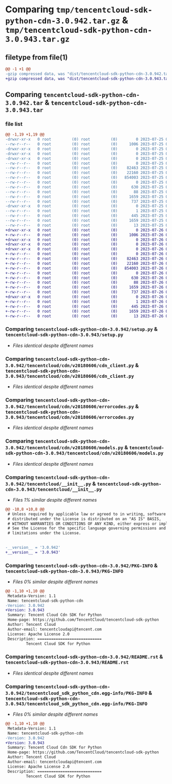 # Comparing `tmp/tencentcloud-sdk-python-cdn-3.0.942.tar.gz` & `tmp/tencentcloud-sdk-python-cdn-3.0.943.tar.gz`

## filetype from file(1)

```diff
@@ -1 +1 @@
-gzip compressed data, was "dist/tencentcloud-sdk-python-cdn-3.0.942.tar", last modified: Tue Jul 25 04:13:21 2023, max compression
+gzip compressed data, was "dist/tencentcloud-sdk-python-cdn-3.0.943.tar", last modified: Wed Jul 26 00:32:58 2023, max compression
```

## Comparing `tencentcloud-sdk-python-cdn-3.0.942.tar` & `tencentcloud-sdk-python-cdn-3.0.943.tar`

### file list

```diff
@@ -1,19 +1,19 @@
-drwxr-xr-x   0 root         (0) root         (0)        0 2023-07-25 04:13:21.000000 tencentcloud-sdk-python-cdn-3.0.942/
--rw-r--r--   0 root         (0) root         (0)     1006 2023-07-25 04:13:21.000000 tencentcloud-sdk-python-cdn-3.0.942/setup.py
-drwxr-xr-x   0 root         (0) root         (0)        0 2023-07-25 04:13:21.000000 tencentcloud-sdk-python-cdn-3.0.942/tencentcloud/
-drwxr-xr-x   0 root         (0) root         (0)        0 2023-07-25 04:13:21.000000 tencentcloud-sdk-python-cdn-3.0.942/tencentcloud/cdn/
-drwxr-xr-x   0 root         (0) root         (0)        0 2023-07-25 04:13:21.000000 tencentcloud-sdk-python-cdn-3.0.942/tencentcloud/cdn/v20180606/
--rw-r--r--   0 root         (0) root         (0)        0 2023-07-25 04:13:21.000000 tencentcloud-sdk-python-cdn-3.0.942/tencentcloud/cdn/v20180606/__init__.py
--rw-r--r--   0 root         (0) root         (0)    82463 2023-07-25 04:13:21.000000 tencentcloud-sdk-python-cdn-3.0.942/tencentcloud/cdn/v20180606/cdn_client.py
--rw-r--r--   0 root         (0) root         (0)    22160 2023-07-25 04:13:21.000000 tencentcloud-sdk-python-cdn-3.0.942/tencentcloud/cdn/v20180606/errorcodes.py
--rw-r--r--   0 root         (0) root         (0)   854003 2023-07-25 04:13:21.000000 tencentcloud-sdk-python-cdn-3.0.942/tencentcloud/cdn/v20180606/models.py
--rw-r--r--   0 root         (0) root         (0)        0 2023-07-25 04:13:21.000000 tencentcloud-sdk-python-cdn-3.0.942/tencentcloud/cdn/__init__.py
--rw-r--r--   0 root         (0) root         (0)      630 2023-07-25 04:13:21.000000 tencentcloud-sdk-python-cdn-3.0.942/tencentcloud/__init__.py
--rw-r--r--   0 root         (0) root         (0)       88 2023-07-25 04:13:21.000000 tencentcloud-sdk-python-cdn-3.0.942/setup.cfg
--rw-r--r--   0 root         (0) root         (0)     1659 2023-07-25 04:13:21.000000 tencentcloud-sdk-python-cdn-3.0.942/PKG-INFO
--rw-r--r--   0 root         (0) root         (0)      737 2023-07-25 04:13:21.000000 tencentcloud-sdk-python-cdn-3.0.942/README.rst
-drwxr-xr-x   0 root         (0) root         (0)        0 2023-07-25 04:13:21.000000 tencentcloud-sdk-python-cdn-3.0.942/tencentcloud_sdk_python_cdn.egg-info/
--rw-r--r--   0 root         (0) root         (0)        1 2023-07-25 04:13:21.000000 tencentcloud-sdk-python-cdn-3.0.942/tencentcloud_sdk_python_cdn.egg-info/dependency_links.txt
--rw-r--r--   0 root         (0) root         (0)      445 2023-07-25 04:13:21.000000 tencentcloud-sdk-python-cdn-3.0.942/tencentcloud_sdk_python_cdn.egg-info/SOURCES.txt
--rw-r--r--   0 root         (0) root         (0)     1659 2023-07-25 04:13:21.000000 tencentcloud-sdk-python-cdn-3.0.942/tencentcloud_sdk_python_cdn.egg-info/PKG-INFO
--rw-r--r--   0 root         (0) root         (0)       13 2023-07-25 04:13:21.000000 tencentcloud-sdk-python-cdn-3.0.942/tencentcloud_sdk_python_cdn.egg-info/top_level.txt
+drwxr-xr-x   0 root         (0) root         (0)        0 2023-07-26 00:32:58.000000 tencentcloud-sdk-python-cdn-3.0.943/
+-rw-r--r--   0 root         (0) root         (0)     1006 2023-07-26 00:32:58.000000 tencentcloud-sdk-python-cdn-3.0.943/setup.py
+drwxr-xr-x   0 root         (0) root         (0)        0 2023-07-26 00:32:58.000000 tencentcloud-sdk-python-cdn-3.0.943/tencentcloud/
+drwxr-xr-x   0 root         (0) root         (0)        0 2023-07-26 00:32:58.000000 tencentcloud-sdk-python-cdn-3.0.943/tencentcloud/cdn/
+drwxr-xr-x   0 root         (0) root         (0)        0 2023-07-26 00:32:58.000000 tencentcloud-sdk-python-cdn-3.0.943/tencentcloud/cdn/v20180606/
+-rw-r--r--   0 root         (0) root         (0)        0 2023-07-26 00:32:58.000000 tencentcloud-sdk-python-cdn-3.0.943/tencentcloud/cdn/v20180606/__init__.py
+-rw-r--r--   0 root         (0) root         (0)    82463 2023-07-26 00:32:58.000000 tencentcloud-sdk-python-cdn-3.0.943/tencentcloud/cdn/v20180606/cdn_client.py
+-rw-r--r--   0 root         (0) root         (0)    22160 2023-07-26 00:32:58.000000 tencentcloud-sdk-python-cdn-3.0.943/tencentcloud/cdn/v20180606/errorcodes.py
+-rw-r--r--   0 root         (0) root         (0)   854003 2023-07-26 00:32:58.000000 tencentcloud-sdk-python-cdn-3.0.943/tencentcloud/cdn/v20180606/models.py
+-rw-r--r--   0 root         (0) root         (0)        0 2023-07-26 00:32:58.000000 tencentcloud-sdk-python-cdn-3.0.943/tencentcloud/cdn/__init__.py
+-rw-r--r--   0 root         (0) root         (0)      630 2023-07-26 00:32:58.000000 tencentcloud-sdk-python-cdn-3.0.943/tencentcloud/__init__.py
+-rw-r--r--   0 root         (0) root         (0)       88 2023-07-26 00:32:58.000000 tencentcloud-sdk-python-cdn-3.0.943/setup.cfg
+-rw-r--r--   0 root         (0) root         (0)     1659 2023-07-26 00:32:58.000000 tencentcloud-sdk-python-cdn-3.0.943/PKG-INFO
+-rw-r--r--   0 root         (0) root         (0)      737 2023-07-26 00:32:58.000000 tencentcloud-sdk-python-cdn-3.0.943/README.rst
+drwxr-xr-x   0 root         (0) root         (0)        0 2023-07-26 00:32:58.000000 tencentcloud-sdk-python-cdn-3.0.943/tencentcloud_sdk_python_cdn.egg-info/
+-rw-r--r--   0 root         (0) root         (0)        1 2023-07-26 00:32:58.000000 tencentcloud-sdk-python-cdn-3.0.943/tencentcloud_sdk_python_cdn.egg-info/dependency_links.txt
+-rw-r--r--   0 root         (0) root         (0)      445 2023-07-26 00:32:58.000000 tencentcloud-sdk-python-cdn-3.0.943/tencentcloud_sdk_python_cdn.egg-info/SOURCES.txt
+-rw-r--r--   0 root         (0) root         (0)     1659 2023-07-26 00:32:58.000000 tencentcloud-sdk-python-cdn-3.0.943/tencentcloud_sdk_python_cdn.egg-info/PKG-INFO
+-rw-r--r--   0 root         (0) root         (0)       13 2023-07-26 00:32:58.000000 tencentcloud-sdk-python-cdn-3.0.943/tencentcloud_sdk_python_cdn.egg-info/top_level.txt
```

### Comparing `tencentcloud-sdk-python-cdn-3.0.942/setup.py` & `tencentcloud-sdk-python-cdn-3.0.943/setup.py`

 * *Files identical despite different names*

### Comparing `tencentcloud-sdk-python-cdn-3.0.942/tencentcloud/cdn/v20180606/cdn_client.py` & `tencentcloud-sdk-python-cdn-3.0.943/tencentcloud/cdn/v20180606/cdn_client.py`

 * *Files identical despite different names*

### Comparing `tencentcloud-sdk-python-cdn-3.0.942/tencentcloud/cdn/v20180606/errorcodes.py` & `tencentcloud-sdk-python-cdn-3.0.943/tencentcloud/cdn/v20180606/errorcodes.py`

 * *Files identical despite different names*

### Comparing `tencentcloud-sdk-python-cdn-3.0.942/tencentcloud/cdn/v20180606/models.py` & `tencentcloud-sdk-python-cdn-3.0.943/tencentcloud/cdn/v20180606/models.py`

 * *Files identical despite different names*

### Comparing `tencentcloud-sdk-python-cdn-3.0.942/tencentcloud/__init__.py` & `tencentcloud-sdk-python-cdn-3.0.943/tencentcloud/__init__.py`

 * *Files 1% similar despite different names*

```diff
@@ -10,8 +10,8 @@
 # Unless required by applicable law or agreed to in writing, software
 # distributed under the License is distributed on an "AS IS" BASIS,
 # WITHOUT WARRANTIES OR CONDITIONS OF ANY KIND, either express or implied.
 # See the License for the specific language governing permissions and
 # limitations under the License.
 
 
-__version__ = '3.0.942'
+__version__ = '3.0.943'
```

### Comparing `tencentcloud-sdk-python-cdn-3.0.942/PKG-INFO` & `tencentcloud-sdk-python-cdn-3.0.943/PKG-INFO`

 * *Files 0% similar despite different names*

```diff
@@ -1,10 +1,10 @@
 Metadata-Version: 1.1
 Name: tencentcloud-sdk-python-cdn
-Version: 3.0.942
+Version: 3.0.943
 Summary: Tencent Cloud Cdn SDK for Python
 Home-page: https://github.com/TencentCloud/tencentcloud-sdk-python
 Author: Tencent Cloud
 Author-email: tencentcloudapi@tencent.com
 License: Apache License 2.0
 Description: ============================
         Tencent Cloud SDK for Python
```

### Comparing `tencentcloud-sdk-python-cdn-3.0.942/README.rst` & `tencentcloud-sdk-python-cdn-3.0.943/README.rst`

 * *Files identical despite different names*

### Comparing `tencentcloud-sdk-python-cdn-3.0.942/tencentcloud_sdk_python_cdn.egg-info/PKG-INFO` & `tencentcloud-sdk-python-cdn-3.0.943/tencentcloud_sdk_python_cdn.egg-info/PKG-INFO`

 * *Files 0% similar despite different names*

```diff
@@ -1,10 +1,10 @@
 Metadata-Version: 1.1
 Name: tencentcloud-sdk-python-cdn
-Version: 3.0.942
+Version: 3.0.943
 Summary: Tencent Cloud Cdn SDK for Python
 Home-page: https://github.com/TencentCloud/tencentcloud-sdk-python
 Author: Tencent Cloud
 Author-email: tencentcloudapi@tencent.com
 License: Apache License 2.0
 Description: ============================
         Tencent Cloud SDK for Python
```

